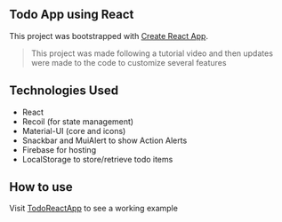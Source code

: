 ## Todo App using React

This project was bootstrapped with [Create React App](https://github.com/facebook/create-react-app).

> This project was made following a tutorial video and then updates were made to the code to customize several features

## Technologies Used

* React
* Recoil (for state management)
* Material-UI (core and icons)
* Snackbar and MuiAlert to show Action Alerts
* Firebase for hosting
* LocalStorage to store/retrieve todo items



## How to use

Visit [TodoReactApp](https://toto-be560.web.app) to see a working example
